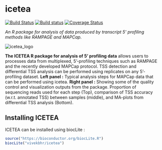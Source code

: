 # icetea

[![Build Status](https://travis-ci.org/vivekbhr/icetea.svg?branch=master)](https://travis-ci.org/vivekbhr/icetea)
[![Build status](https://ci.appveyor.com/api/projects/status/58od90th3qg5o7f0/branch/master?svg=true)](https://ci.appveyor.com/project/vivekbhr/icetea/branch/master)
[![Coverage Status](https://coveralls.io/repos/github/vivekbhr/icetea/badge.svg?branch=master)](https://coveralls.io/github/vivekbhr/icetea?branch=master)

*An R package for analysis of data produced by transcript 5' profiling methods like RAMPAGE and MAPCap.*

![icetea_logo](https://raw.githubusercontent.com/vivekbhr/icetea/master/icetea_front.png)

**The ICETEA R package for analysis of 5’ profiling data** allows users to processes data from multiplexed,
5’-profiling techniques such as RAMPAGE and the recently developed MAPCap protocol. TSS detection and
differential TSS analysis can be performed using replicates on any 5’-profiling dataset.
**Left panel :**  Typical analysis steps for MAPCap data that can be performed using icetea.
**Right panel :** Showing some of the quality control and visualization outputs from the package.
Proportion of sequencing reads used for each step (Top), comparison of TSS accuracy (w.r.t. annotated TSS)
between samples (middle), and MA-plots from differential TSS analysis (Bottom).


## Installing ICETEA

ICETEA can be installed using biocLite :

```r
source("https://bioconductor.org/biocLite.R")
biocLite("vivekbhr/icetea")
```
